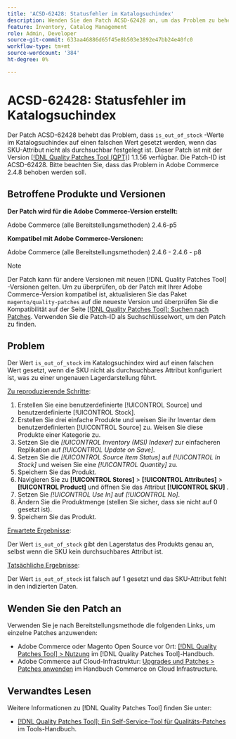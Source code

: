 ```yaml
---
title: 'ACSD-62428: Statusfehler im Katalogsuchindex'
description: Wenden Sie den Patch ACSD-62428 an, um das Problem zu beheben, bei dem der Wert "is_out_of_stock"im Katalogsuchindex falsch festgelegt ist, wenn die SKU nicht als durchsuchbares Attribut dient.
feature: Inventory, Catalog Management
role: Admin, Developer
source-git-commit: 633aa46886d65f45e8b503e3892e47bb24e40fc0
workflow-type: tm+mt
source-wordcount: '384'
ht-degree: 0%

---
```


# ACSD-62428: Statusfehler im Katalogsuchindex

Der Patch ACSD-62428 behebt das Problem, dass `is_out_of_stock` -Werte im Katalogsuchindex auf einen falschen Wert gesetzt werden, wenn das SKU-Attribut nicht als durchsuchbar festgelegt ist. Dieser Patch ist mit der Version [[!DNL Quality Patches Tool (QPT)]](/help/tools/quality-patches-tool/quality-patches-tool-to-self-serve-quality-patches.md) 1.1.56 verfügbar. Die Patch-ID ist ACSD-62428. Bitte beachten Sie, dass das Problem in Adobe Commerce 2.4.8 behoben werden soll.

## Betroffene Produkte und Versionen

**Der Patch wird für die Adobe Commerce-Version erstellt:**

Adobe Commerce (alle Bereitstellungsmethoden) 2.4.6-p5

**Kompatibel mit Adobe Commerce-Versionen:**

Adobe Commerce (alle Bereitstellungsmethoden) 2.4.6 - 2.4.6 - p8

>[!NOTE]
>
>Der Patch kann für andere Versionen mit neuen [!DNL Quality Patches Tool] -Versionen gelten. Um zu überprüfen, ob der Patch mit Ihrer Adobe Commerce-Version kompatibel ist, aktualisieren Sie das Paket `magento/quality-patches` auf die neueste Version und überprüfen Sie die Kompatibilität auf der Seite [[!DNL Quality Patches Tool]: Suchen nach Patches](https://experienceleague.adobe.com/tools/commerce-quality-patches/index.html). Verwenden Sie die Patch-ID als Suchschlüsselwort, um den Patch zu finden.

## Problem

Der Wert `is_out_of_stock` im Katalogsuchindex wird auf einen falschen Wert gesetzt, wenn die SKU nicht als durchsuchbares Attribut konfiguriert ist, was zu einer ungenauen Lagerdarstellung führt.

<u>Zu reproduzierende Schritte</u>:

1. Erstellen Sie eine benutzerdefinierte [!UICONTROL Source] und benutzerdefinierte [!UICONTROL Stock].
1. Erstellen Sie drei einfache Produkte und weisen Sie ihr Inventar dem benutzerdefinierten [!UICONTROL Source] zu. Weisen Sie diese Produkte einer Kategorie zu.
1. Setzen Sie die *[!UICONTROL Inventory (MSI) Indexer]* zur einfacheren Replikation auf *[!UICONTROL Update on Save]*.
1. Setzen Sie die *[!UICONTROL Source Item Status]* auf *[!UICONTROL In Stock]* und weisen Sie eine *[!UICONTROL Quantity]* zu.
1. Speichern Sie das Produkt.
1. Navigieren Sie zu **[!UICONTROL Stores]** > **[!UICONTROL Attributes]** > **[!UICONTROL Product]** und öffnen Sie das Attribut **[!UICONTROL SKU]** .
1. Setzen Sie *[!UICONTROL Use In]* auf *[!UICONTROL No]*.
1. Ändern Sie die Produktmenge (stellen Sie sicher, dass sie nicht auf 0 gesetzt ist).
1. Speichern Sie das Produkt.

<u>Erwartete Ergebnisse</u>:

Der Wert `is_out_of_stock` gibt den Lagerstatus des Produkts genau an, selbst wenn die SKU kein durchsuchbares Attribut ist.

<u>Tatsächliche Ergebnisse</u>:

Der Wert `is_out_of_stock` ist falsch auf 1 gesetzt und das SKU-Attribut fehlt in den indizierten Daten.

## Wenden Sie den Patch an

Verwenden Sie je nach Bereitstellungsmethode die folgenden Links, um einzelne Patches anzuwenden:

* Adobe Commerce oder Magento Open Source vor Ort: [[!DNL Quality Patches Tool] > Nutzung](/help/tools/quality-patches-tool/usage.md) im [!DNL Quality Patches Tool]-Handbuch.
* Adobe Commerce auf Cloud-Infrastruktur: [Upgrades und Patches > Patches anwenden](https://experienceleague.adobe.com/docs/commerce-cloud-service/user-guide/develop/upgrade/apply-patches.html) im Handbuch Commerce on Cloud Infrastructure.

## Verwandtes Lesen

Weitere Informationen zu [!DNL Quality Patches Tool] finden Sie unter:

* [[!DNL Quality Patches Tool]: Ein Self-Service-Tool für Qualitäts-Patches](/help/tools/quality-patches-tool/quality-patches-tool-to-self-serve-quality-patches.md) im Tools-Handbuch.
